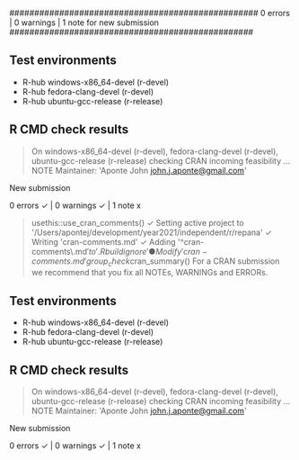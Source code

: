 ##################################################
0 errors | 0 warnings | 1 note for new submission
#################################################

## Test environments
- R-hub windows-x86_64-devel (r-devel)
- R-hub fedora-clang-devel (r-devel)
- R-hub ubuntu-gcc-release (r-release)

## R CMD check results
> On windows-x86_64-devel (r-devel), fedora-clang-devel (r-devel), ubuntu-gcc-release (r-release)
  checking CRAN incoming feasibility ... NOTE
  Maintainer: 'Aponte John <john.j.aponte@gmail.com>'
  
  New submission

0 errors ✓ | 0 warnings ✓ | 1 note x
> usethis::use_cran_comments()
✓ Setting active project to '/Users/apontej/development/year2021/independent/r/repana'
✓ Writing 'cran-comments.md'
✓ Adding '^cran-comments\\.md$' to '.Rbuildignore'
● Modify 'cran-comments.md'
> group_check$cran_summary()
For a CRAN submission we recommend that you fix all NOTEs, WARNINGs and ERRORs.
## Test environments
- R-hub windows-x86_64-devel (r-devel)
- R-hub fedora-clang-devel (r-devel)
- R-hub ubuntu-gcc-release (r-release)

## R CMD check results
> On windows-x86_64-devel (r-devel), fedora-clang-devel (r-devel), ubuntu-gcc-release (r-release)
  checking CRAN incoming feasibility ... NOTE
  Maintainer: 'Aponte John <john.j.aponte@gmail.com>'
  
  New submission

0 errors ✓ | 0 warnings ✓ | 1 note x
